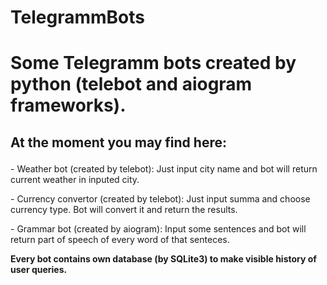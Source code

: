 # TelegrammBots
<h1>Some Telegramm bots created by python (telebot and aiogram frameworks).</h1>
<h2><p>At the moment you may find here:</p></h2>

<p>- Weather bot (created by telebot): Just input city name and bot will return current weather in inputed city. </p>
<p>- Currency convertor (created by telebot): Just input summa and choose currency type. Bot will convert it and return the results. </p>
<p>- Grammar bot (created by aiogram): Input some sentences and bot will return part of speech of every word of that senteces. </p>

<strong>Every bot contains own database (by SQLite3) to make visible history of user queries. </strong>

